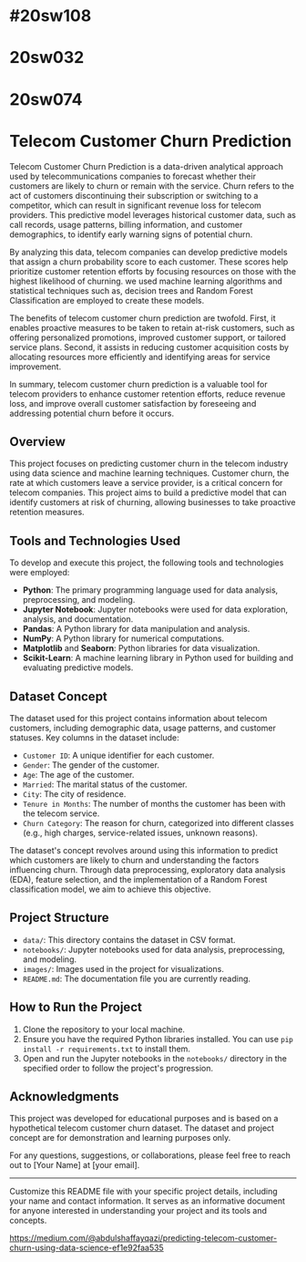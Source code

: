 
# #20sw108
# 20sw032
# 20sw074

# Telecom Customer Churn Prediction
Telecom Customer Churn Prediction is a data-driven analytical approach used by telecommunications companies to forecast whether their customers are likely to churn or remain with the service. Churn refers to the act of customers discontinuing their subscription or switching to a competitor, which can result in significant revenue loss for telecom providers. This predictive model leverages historical customer data, such as call records, usage patterns, billing information, and customer demographics, to identify early warning signs of potential churn.

By analyzing this data, telecom companies can develop predictive models that assign a churn probability score to each customer. These scores help prioritize customer retention efforts by focusing resources on those with the highest likelihood of churning. we used machine learning algorithms and statistical techniques such as, decision trees and Random Forest Classification are employed to create these models.

The benefits of telecom customer churn prediction are twofold. First, it enables proactive measures to be taken to retain at-risk customers, such as offering personalized promotions, improved customer support, or tailored service plans. Second, it assists in reducing customer acquisition costs by allocating resources more efficiently and identifying areas for service improvement.

In summary, telecom customer churn prediction is a valuable tool for telecom providers to enhance customer retention efforts, reduce revenue loss, and improve overall customer satisfaction by foreseeing and addressing potential churn before it occurs.



## Overview

This project focuses on predicting customer churn in the telecom industry using data science and machine learning techniques. Customer churn, the rate at which customers leave a service provider, is a critical concern for telecom companies. This project aims to build a predictive model that can identify customers at risk of churning, allowing businesses to take proactive retention measures.

## Tools and Technologies Used

To develop and execute this project, the following tools and technologies were employed:

- **Python**: The primary programming language used for data analysis, preprocessing, and modeling.
- **Jupyter Notebook**: Jupyter notebooks were used for data exploration, analysis, and documentation.
- **Pandas**: A Python library for data manipulation and analysis.
- **NumPy**: A Python library for numerical computations.
- **Matplotlib** and **Seaborn**: Python libraries for data visualization.
- **Scikit-Learn**: A machine learning library in Python used for building and evaluating predictive models.

## Dataset Concept

The dataset used for this project contains information about telecom customers, including demographic data, usage patterns, and customer statuses. Key columns in the dataset include:

- `Customer ID`: A unique identifier for each customer.
- `Gender`: The gender of the customer.
- `Age`: The age of the customer.
- `Married`: The marital status of the customer.
- `City`: The city of residence.
- `Tenure in Months`: The number of months the customer has been with the telecom service.
- `Churn Category`: The reason for churn, categorized into different classes (e.g., high charges, service-related issues, unknown reasons).

The dataset's concept revolves around using this information to predict which customers are likely to churn and understanding the factors influencing churn. Through data preprocessing, exploratory data analysis (EDA), feature selection, and the implementation of a Random Forest classification model, we aim to achieve this objective.

## Project Structure

- `data/`: This directory contains the dataset in CSV format.
- `notebooks/`: Jupyter notebooks used for data analysis, preprocessing, and modeling.
- `images/`: Images used in the project for visualizations.
- `README.md`: The documentation file you are currently reading.

## How to Run the Project

1. Clone the repository to your local machine.
2. Ensure you have the required Python libraries installed. You can use `pip install -r requirements.txt` to install them.
3. Open and run the Jupyter notebooks in the `notebooks/` directory in the specified order to follow the project's progression.

## Acknowledgments

This project was developed for educational purposes and is based on a hypothetical telecom customer churn dataset. The dataset and project concept are for demonstration and learning purposes only.

For any questions, suggestions, or collaborations, please feel free to reach out to [Your Name] at [your email].

---

Customize this README file with your specific project details, including your name and contact information. It serves as an informative document for anyone interested in understanding your project and its tools and concepts.



https://medium.com/@abdulshaffayqazi/predicting-telecom-customer-churn-using-data-science-ef1e92faa535



